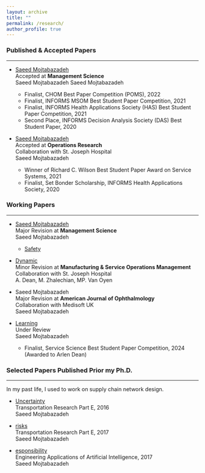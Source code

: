 ```yaml
---
layout: archive
title: ""
permalink: /research/
author_profile: true
---
```


### Published & Accepted Papers
___
* [Saeed Mojtabazadeh ](https://papers.ssrn.com/sol3/papers.cf316)  
Accepted at **Management Science**  
Saeed Mojtabazadeh 
Saeed Mojtabazadeh  
  * <span style="color:#black">Finalist, CHOM Best Paper Competition (POMS), 2022 </span>
  * <span style="color:#black">Finalist, INFORMS MSOM Best Student Paper Competition, 2021 </span>
  * <span style="color:#black">Finalist, INFORMS Health Applications Society (HAS) Best Student Paper Competition, 2021 </span>
  * <span style="color:#black">Second Place, INFORMS Decision Analysis Society (DAS) Best Student Paper, 2020 </span>  
  
* [Saeed Mojtabazadeh ](https://papers.ssrn.c.cfm?abstract_id=3653433)  
Accepted at **Operations Research**  
Collaboration with St. Joseph Hospital  
Saeed Mojtabazadeh   
  * <span style="color:#black">Winner of Richard C. Wilson Best Student Paper Award on Service Systems, 2021 </span>
  * <span style="color:#black">Finalist, Set Bonder Scholarship, INFORMS Health Applications Society, 2020 </span>  
  

### Working Papers
___  
* [Saeed Mojtabazadeh ](https://papers.ssrn.comtract_id=4863134)   
Major Revision at **Management Science**    
Saeed Mojtabazadeh 
  * <span style="color:#black">[Safety](https://www.devdiscou/3021077-transforming-fda-clearance-how-ai-and-human-insight-can-improve-medical-device-safety) </span>  
  
* [Dynamic ](https://papers.ssrn.com/sol3/papers.cfm?abstract_id=4120841)  
Minor Revision at **Manufacturing & Service Operations Management**  
Collaboration with St. Joseph Hospital    
A. Dean, M. Zhalechian, MP. Van Oyen   

* Saeed Mojtabazadeh         
Major Revision at **American Journal of Ophthalmology**   
Collaboration with Medisoft UK    
Saeed Mojtabazadeh 

* [Learning ](https://papers.ssrabstract_id=4952453)      
Under Review     
Saeed Mojtabazadeh   
    * <span style="color:#black">Finalist, Service Science Best Student Paper Competition, 2024 (Awarded to Arlen Dean) </span>  

<!--
### In Progress
___  

* Interpretable Design of Multi-Agent Reinforcement Learning      
  with ka
  
* Patient-t Center  
  with A Van Oyen   
  * <span style="color:#black">Implemented at Michigan Medicine </span>  
  * <span style="color:#black">Accepted at Michigan Medicine Quality Month Symposium </span> 

* Batching and Optimal Personalized Resource Allocation  
  with Yiding Feng and Arlen Dean  
  
* The I Practices  
  with (M.D)   
-->

### Selected Papers Published Prior my Ph.D.
___
In my past life, I used to work on supply chain network design. 

* [Uncertainty](https://do16.02.011)  
Transportation Research Part E, 2016   
Saeed Mojtabazadeh  

* [risks](https://doi.o.11.001)  
Transportation Research Part E, 2017   
Saeed Mojtabazadeh 

* [esponsibility](https:/.2017.03.006)  
Engineering Applications of Artificial Intelligence, 2017  
Saeed Mojtabazadeh 
